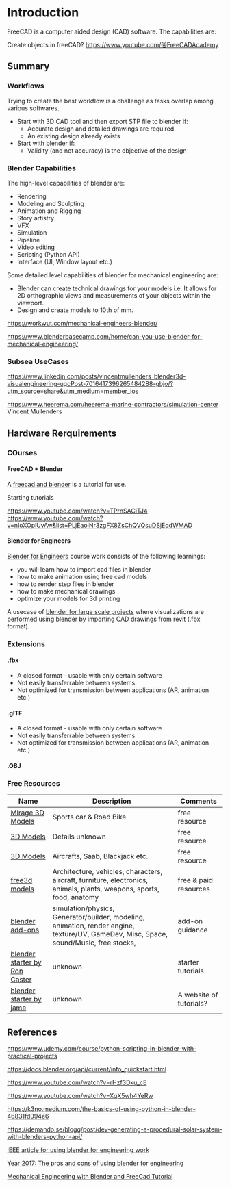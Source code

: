 # Introduction

FreeCAD is a computer aided design (CAD) software. The capabilities are:


Create objects in freeCAD? 
https://www.youtube.com/@FreeCADAcademy



## Summary



### Workflows

Trying to create the best workflow is a challenge as tasks overlap among various softwares.

- Start with 3D CAD tool and then export STP file to blender if:
    - Accurate design and detailed drawings are required
    - An existing design already exists
- Start with blender if: 
    - Validity (and not accuracy) is the objective of the design


### Blender Capabilities

The high-level capabilities of blender are:
- Rendering
- Modeling and Sculpting
- Animation and Rigging
- Story artistry
- VFX
- Simulation
- Pipeline
- Video editing
- Scripting (Python API)
- Interface (UI, Window layout etc.)


Some detailed level capabilities of blender for mechanical engineering are:
- Blender can create technical drawings for your models i.e. It allows for 2D orthographic views and measurements of your objects within the viewport.
- Design and create models to 10th of mm. 



https://workwut.com/mechanical-engineers-blender/

https://www.blenderbasecamp.com/home/can-you-use-blender-for-mechanical-engineering/


### Subsea UseCases


https://www.linkedin.com/posts/vincentmullenders_blender3d-visualengineering-ugcPost-7016417396265484288-gbjo/?utm_source=share&utm_medium=member_ios

https://www.heerema.com/heerema-marine-contractors/simulation-center
Vincent Mullenders

## Hardware Rerquirements



### COurses

#### FreeCAD + Blender

A [freecad and blender](https://www.blendernation.com/2020/08/31/mechanical-engineering-tutorial-with-freecad-and-blender/) is a tutorial for use.

Starting tutorials

https://www.youtube.com/watch?v=TPrnSACiTJ4
https://www.youtube.com/watch?v=nIoXOplUvAw&list=PLjEaoINr3zgFX8ZsChQVQsuDSjEqdWMAD


#### Blender for Engineers

[Blender for Engineers](https://www.skillshare.com/en/classes/Blender-for-Engineers-step-by-step-Guide/1343651764) course work consists of the following learnings:
- you will learn how to import cad files in blender
- how to make animation using free cad models
- how to render step files in blender
- how to make mechanical drawings
- optimize your models for 3d printing

A usecase of [blender for large scale projects](https://blendergrid.com/learn/articles/tyler-disney-interview) where visualizations are performed using blender  by importing CAD drawings from revit (.fbx format).

### Extensions

#### .fbx 

- A closed format - usable with only certain software
- Not easily transferrable between systems
- Not optimized for transmission between applications (AR, animation etc.)

#### .gITF

- A closed format - usable with only certain software
- Not easily transferrable between systems
- Not optimized for transmission between applications (AR, animation etc.)


#### .OBJ



### Free Resources


| Name | Description  | Comments |
|---|---|---|
|[Mirage 3D Models](https://github.com/MirageYM/3DModels) | Sports car & Road Bike |  free resource |
|[3D Models](https://github.com/sparkfun/3D_Models) | Details unknown |  free resource |
|[3D Models](https://github.com/jaanga/3d-models) | Aircrafts, Saab, Blackjack etc. |  free resource |
|[free3d models](https://free3d.com/3d-models/furniture) | Architecture, vehicles, characters, aircraft, furniture, electronics, animals, plants, weapons, sports, food, anatomy |  free & paid resources |
|[blender add-ons](https://github.com/agmmnn/awesome-blender) | simulation/physics, Generator/builder, modeling, animation, render engine, texture/UV, GameDev, Misc, Space, sound/Music, free stocks,  |  add-on guidance |
|[blender starter by Ron Caster](https://github.com/Ron-Caster/blender) | unknown |  starter tutorials |
|[blender starter by jame](https://github.com/jamel931/jamel931.github.io) | unknown |  A website of tutorials? |

## References

https://www.udemy.com/course/python-scripting-in-blender-with-practical-projects

https://docs.blender.org/api/current/info_quickstart.html

https://www.youtube.com/watch?v=rHzf3Dku_cE

https://www.youtube.com/watch?v=XqX5wh4YeRw

https://k3no.medium.com/the-basics-of-using-python-in-blender-46831fd094e6

https://demando.se/blogg/post/dev-generating-a-procedural-solar-system-with-blenders-python-api/

[IEEE article for using blender for engineering work](https://tryengineering.org/game/blender/)


[Year 2017: The pros and cons of using blender for engineering](https://blender.stackexchange.com/questions/53293/is-blender-actually-useable-for-engineering)

[Mechanical Engineering with Blender and FreeCad Tutorial](https://www.youtube.com/watch?v=AD_jyBN09jA)